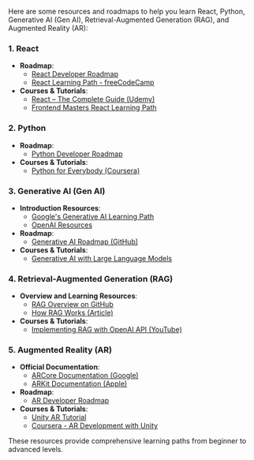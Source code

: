 Here are some resources and roadmaps to help you learn React, Python, Generative AI (Gen AI), Retrieval-Augmented Generation (RAG), and Augmented Reality (AR):

### 1. **React**
- **Roadmap**:
  - [React Developer Roadmap](https://roadmap.sh/react)
  - [React Learning Path - freeCodeCamp](https://www.freecodecamp.org/news/the-react-handbook-b71c27b0a795/)
- **Courses & Tutorials**:
  - [React – The Complete Guide (Udemy)](https://www.udemy.com/course/react-the-complete-guide-incl-redux/)
  - [Frontend Masters React Learning Path](https://frontendmasters.com/learn/react/)

### 2. **Python**
- **Roadmap**:
  - [Python Developer Roadmap](https://roadmap.sh/python)
- **Courses & Tutorials**:
  - [Python for Everybody (Coursera)](https://www.coursera.org/specializations/python)

### 3. **Generative AI (Gen AI)**
- **Introduction Resources**:
  - [Google's Generative AI Learning Path](https://developers.google.com/learn/pathways/generative-ai)
  - [OpenAI Resources](https://beta.openai.com/docs/)
- **Roadmap**:
  - [Generative AI Roadmap (GitHub)]([https://github.com/codedamn/generative-ai-roadmap](https://github.com/krishnaik06/Roadmap-To-Learn-Generative-AI-In-2024))
- **Courses & Tutorials**:
  - [Generative AI with Large Language Models](https://youtu.be/d4yCWBGFCEs?si=Wm_REYDppgFLiad4)

### 4. **Retrieval-Augmented Generation (RAG)**
- **Overview and Learning Resources**:
  - [RAG Overview on GitHub](https://github.com/huggingface/transformers/tree/main/examples/research_projects/rag)
  - [How RAG Works (Article)]([https://huggingface.co/blog/rag](https://aws.amazon.com/what-is/retrieval-augmented-generation/))
- **Courses & Tutorials**:
  - [Implementing RAG with OpenAI API (YouTube)](https://youtu.be/sVcwVQRHIc8?si=dUG3ZJy5SHVzYYwS)

### 5. **Augmented Reality (AR)**
- **Official Documentation**:
  - [ARCore Documentation (Google)](https://developers.google.com/ar)
  - [ARKit Documentation (Apple)](https://developer.apple.com/augmented-reality/)
- **Roadmap**:
  - [AR Developer Roadmap](https://github.com/Developer-Y/learning-AR)
- **Courses & Tutorials**:
  - [Unity AR Tutorial](https://learn.unity.com/tutorial/introduction-to-augmented-reality)
  - [Coursera - AR Development with Unity](https://www.coursera.org/specializations/arvr-development)

These resources provide comprehensive learning paths from beginner to advanced levels.
